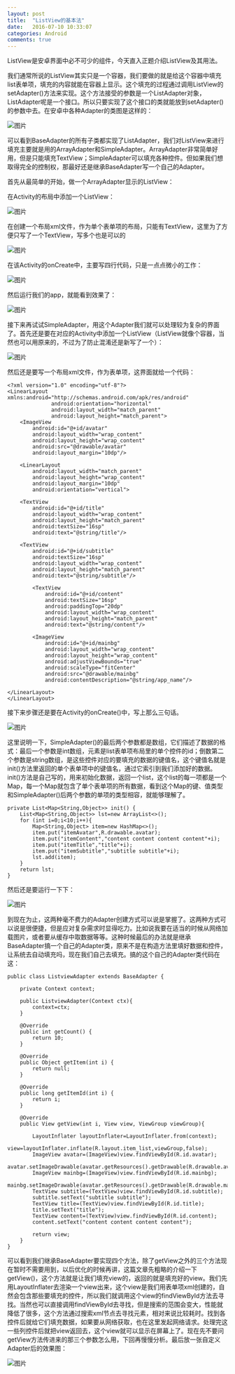 ```yaml
---
layout: post
title:  "ListView的基本法"
date:   2016-07-10 10:33:07
categories: Android
comments: true
---
```



ListView是安卓界面中必不可少的组件，今天直入正题介绍ListView及其用法。

我们通常所说的ListView其实只是一个容器，我们要做的就是给这个容器中填充list表单项，填充的内容就能在容器上显示。这个填充的过程通过调用ListView的setAdapter()方法来实现。这个方法接受的参数是一个ListAdapter对象，ListAdapter呢是一个接口。所以只要实现了这个接口的类就能放到setAdapter()的参数中去。在安卓中各种Adapter的类图是这样的：

![图片](http://obdvl7z18.bkt.clouddn.com/image/20160710/01.png)

可以看到BaseAdapter的所有子类都实现了ListAdapter，我们对ListView来进行填充主要就是用的ArrayAdapter和SimpleAdapter。ArrayAdapter非常简单好用，但是只能填充TextView；SimpleAdapter可以填充各种控件。但如果我们想取得完全的控制权，那最好还是继承BaseAdapter写一个自己的Adapter。

首先从最简单的开始，做一个ArrayAdapter显示的ListView：

在Activity的布局中添加一个ListView：

![图片](http://obdvl7z18.bkt.clouddn.com/image/20160710/02.jpg)

在创建一个布局xml文件，作为单个表单项的布局，只能有TextView，这里为了方便只写了一个TextView，写多个也是可以的

![图片](http://obdvl7z18.bkt.clouddn.com/image/20160710/03.jpg)

在该Activity的onCreate中，主要写四行代码，只是一点点微小的工作：

![图片](http://obdvl7z18.bkt.clouddn.com/image/20160710/04.jpg)

然后运行我们的app，就能看到效果了：

![图片](http://obdvl7z18.bkt.clouddn.com/image/20160710/05.jpg)

接下来再试试SimpleAdapter，用这个Adapter我们就可以处理较为复杂的界面了。首先还是要在对应的Activity中添加一个ListView（ListView就像个容器，当然也可以用原来的，不过为了防止混淆还是新写了一个）：

![图片](http://obdvl7z18.bkt.clouddn.com/image/20160710/06.jpg)

然后还是要写一个布局xml文件，作为表单项，这界面就给一个代码：

    <?xml version="1.0" encoding="utf-8"?>
    <LinearLayout xmlns:android="http://schemas.android.com/apk/res/android"
                  android:orientation="horizontal"
                  android:layout_width="match_parent"
                  android:layout_height="match_parent">
        <ImageView
            android:id="@+id/avatar"
            android:layout_width="wrap_content"
            android:layout_height="wrap_content"
            android:src="@drawable/avatar"
            android:layout_margin="10dp"/>
    
        <LinearLayout
            android:layout_width="match_parent"
            android:layout_height="wrap_content"
            android:layout_margin="10dp"
            android:orientation="vertical">
    
        <TextView
            android:id="@+id/title"
            android:layout_width="wrap_content"
            android:layout_height="match_parent"
            android:textSize="16sp"
            android:text="@string/title"/>
    
        <TextView
            android:id="@+id/subtitle"
            android:textSize="16sp"
            android:layout_width="wrap_content"
            android:layout_height="match_parent"
            android:text="@string/subtitle"/>
    
            <TextView
                android:id="@+id/content"
                android:textSize="16sp"
                android:paddingTop="20dp"
                android:layout_width="wrap_content"
                android:layout_height="match_parent"
                android:text="@string/content"/>
    
            <ImageView
                android:id="@+id/mainbg"
                android:layout_width="wrap_content"
                android:layout_height="wrap_content"
                android:adjustViewBounds="true"
                android:scaleType="fitCenter"
                android:src="@drawable/mainbg"
                android:contentDescription="@string/app_name"/>
    
    </LinearLayout>
    </LinearLayout>

接下来步骤还是要在Activity的onCreate()中，写上那么三句话。

![图片](http://obdvl7z18.bkt.clouddn.com/image/20160710/07.jpg)

这里说明一下，SimpleAdapter()的最后两个参数都是数组，它们描述了数据的格式：最后一个参数是int数组，元素是list表单项布局里的单个控件的id；倒数第二个参数是string数组，是这些控件对应的要填充的数据的键值名，这个键值名就是init()方法里返回的单个表单项中的键值名，通过它索引到我们添加好的数据。init()方法是自己写的，用来初始化数据，返回一个list，这个list的每一项都是一个Map，每一个Map就包含了单个表单项的所有数据，看到这个Map的键、值类型和SimpleAdapter()后两个参数的单项的类型相容，就能够理解了。

    private List<Map<String,Object>> init() {
        List<Map<String,Object>> lst=new ArrayList<>();
        for (int i=0;i<10;i++){
            Map<String,Object> item=new HashMap<>();
            item.put("itemAvatar",R.drawable.avatar);
            item.put("itemContent","content content content content"+i);
            item.put("itemTitle","title"+i);
            item.put("itemSubtitle","subtitle subtitle"+i);
            lst.add(item);
        }
        return lst;
    }

然后还是要运行一下下：

![图片](http://obdvl7z18.bkt.clouddn.com/image/20160710/08.jpeg)

到现在为止，这两种毫不费力的Adapter创建方式可以说是掌握了。这两种方式可以说是很便捷，但是应对复杂需求时显得吃力。比如说我要在适当的时候从网络加载图片，或者要从缓存中取数据等等。这种时候最后的办法就是继承BaseAdapter搞一个自己的Adapter类，原来不是在构造方法里填好数据和控件，让系统去自动填充吗，现在我们自己去填充。搞的这个自己的Adapter类代码在这：

    public class ListviewAdapter extends BaseAdapter {
    
        private Context context;
    
        public ListviewAdapter(Context ctx){
            context=ctx;
        }
    
        @Override
        public int getCount() {
            return 10;
        }
    
        @Override
        public Object getItem(int i) {
            return null;
        }
    
        @Override
        public long getItemId(int i) {
            return i;
        }
    
        @Override
        public View getView(int i, View view, ViewGroup viewGroup){
    
            LayoutInflater layoutInflater=LayoutInflater.from(context);
            view=layoutInflater.inflate(R.layout.item_list,viewGroup,false);
            ImageView avatar=(ImageView)view.findViewById(R.id.avatar);
            avatar.setImageDrawable(avatar.getResources().getDrawable(R.drawable.avatar));
            ImageView mainbg=(ImageView)view.findViewById(R.id.mainbg);
            mainbg.setImageDrawable(avatar.getResources().getDrawable(R.drawable.mainbg));
            TextView subtitle=(TextView)view.findViewById(R.id.subtitle);
            subtitle.setText("subtitle subtitle");
            TextView title=(TextView)view.findViewById(R.id.title);
            title.setText("title");
            TextView content=(TextView)view.findViewById(R.id.content);
            content.setText("content content content content");
    
            return view;
        }
    }

可以看到我们继承BaseAdapter要实现四个方法，除了getView之外的三个方法现在暂时不需要用到，以后优化的时候再讲，这篇文章先粗略的介绍一下getView()，这个方法就是让我们填充view的，返回的就是填充好的view。我们先用LayoutInflater去渲染一个view出来，这个view是我们用表单项xml创建的，自然会包含那些要填充的控件，所以我们就调用这个view的findViewById方法去寻找。当然也可以直接调用findViewById去寻找，但是搜索的范围会变大，性能就降低了很多，这个方法通过搜索xml节点去寻找元素，相对来说比较耗时。找到各控件后就给它们填充数据，如果要从网络获取，也在这里发起网络请求。处理完这一些列控件后就把view返回去，这个view就可以显示在屏幕上了。现在先不要问getView方法传进来的那三个参数怎么用，下回再慢慢分析。最后放一张自定义Adapter后的效果图：

![图片](http://obdvl7z18.bkt.clouddn.com/image/20160710/09.jpeg)